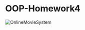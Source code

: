 # OOP-Homework4

![OnlineMovieSystem](https://user-images.githubusercontent.com/88658015/151259820-796540ce-e73d-496b-bf0a-66f02b1d5fb7.jpg)
